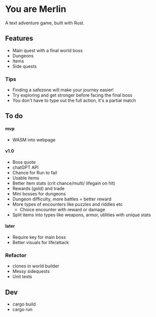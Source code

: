 # You are Merlin

A text adventure game, built with Rust.

## Features

- Main quest with a final world boss
- Dungeons
- Items
- Side quests

### Tips

- Finding a safezone will make your journey easier!
- Try exploring and get stronger before facing the final boss
- You don't have to type out the full action, it's a partial match

## To do

#### mvp
- WASM into webpage

#### v1.0
- Boss quote
- chatGPT API
- Chance for Run to fail
- Usable items
- Better item stats (crit chance/multi/ lifegain on hit)
- Rewards (gold) and trade
- Mini bosses for dungeons
- Dungeon difficulty, more battles = better reward
- More types of encounters like puzzles and riddles etc
    - Choice encounter with reward or damage
- Split items into types like weapons, armor, utilities with unique stats

#### later
- Require key for main boss
- Better visuals for life/attack

### Refactor

- clones in world builder
- Messy sidequests
- Unit tests

## Dev

- cargo build
- cargo run
